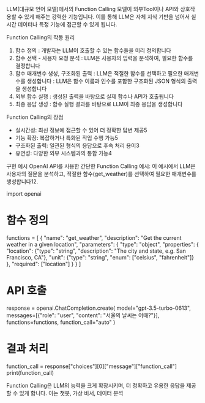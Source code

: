 LLM(대규모 언어 모델)에서의 Function Calling
모델이 외부Tool이나 API와 상호작용할 수 있게 해주는 강력한 기능입니다.
이를 통해 LLM은 자체 지식 기반을 넘어서 실시간 데이터나 특정 기능에 접근할 수 있게 됩니다.


Function Calling의 작동 원리
1. 함수 정의
: 개발자는 LLM이 호출할 수 있는 함수들을 미리 정의합니다
2. 함수 선택 - 사용자 요청 분석
: LLM은 사용자의 입력을 분석하여, 필요한 함수를 결정합니다
3. 함수 매개변수 생성, 구조화된 출력
: LLM은 적절한 함수를 선택하고 필요한 매개변수를 생성합니다
: LLM은 함수 이름과 인수를 포함한 구조화된 JSON 형식의 출력을 생성합니다
4. 외부 함수 실행
: 생성된 출력을 바탕으로 실제 함수나 API가 호출됩니다
5. 최종 응답 생성
: 함수 실행 결과를 바탕으로 LLM이 최종 응답을 생성합니다


Function Calling의 장점
- 실시간성: 최신 정보에 접근할 수 있어 더 정확한 답변 제공5
- 기능 확장: 복잡하거나 특화된 작업 수행 가능5
- 구조화된 출력: 일관된 형식의 응답으로 후속 처리 용이3
- 유연성: 다양한 외부 시스템과의 통합 가능4


구현 예시
OpenAI API를 사용한 간단한 Function Calling 예시:
이 예시에서 LLM은 사용자의 질문을 분석하고,
적절한 함수(get_weather)를 선택하여 필요한 매개변수를 생성합니다12.

import openai
# 함수 정의
functions = [
    {
        "name": "get_weather",
        "description": "Get the current weather in a given location",
        "parameters": {
            "type": "object",
            "properties": {
                "location": {"type": "string", "description": "The city and state, e.g. San Francisco, CA"},
                "unit":     {"type": "string", "enum": ["celsius", "fahrenheit"]}
            },
            "required": ["location"]
        }
    }
]
# API 호출
response = openai.ChatCompletion.create(
    model="gpt-3.5-turbo-0613",
    messages=[{"role": "user", "content": "서울의 날씨는 어때?"}],
    functions=functions,
    function_call="auto"
)
# 결과 처리
function_call = response["choices"][0]["message"]["function_call"]
print(function_call)



Function Calling은 LLM의 능력을 크게 확장시키며,
더 정확하고 유용한 응답을 제공할 수 있게 합니다.
이는 챗봇, 가상 비서, 데이터 분석